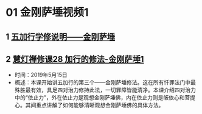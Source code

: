 # 01 金刚萨埵视频1

## 1 [五加行学修说明——金刚萨埵](https://www.fohuifayu.com/index.php/huideng-jiangtang/chanxiuke/zen-04/8658-zen04-jgsd)

## 2 [慧灯禅修课28 加行的修法-金刚萨埵1](https://www.fohuifayu.com/index.php/huideng-jiangtang/fofa-jianxiu/jingangsaduo-de-xiufa/8804-l19006)

- 时间：2019年5月15日
- 概述：本课开始讲五加行的第三个——金刚萨埵修法。这在所有忏罪法门中最殊胜最有效，具足四对治力修持此法，一切罪障皆能清净。本课介绍四对治力中的“依止力”，外在依止力是观想金刚萨埵佛，内在依止力则是皈依心和菩提心。其间重点讲解了如何能够清晰观想金刚萨埵佛的具体方法。
